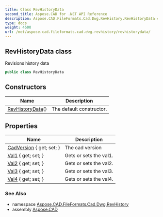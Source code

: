 ```yaml
---
title: Class RevHistoryData
second_title: Aspose.CAD for .NET API Reference
description: Aspose.CAD.FileFormats.Cad.Dwg.RevHistory.RevHistoryData class. Revisions history data
type: docs
weight: 4500
url: /net/aspose.cad.fileformats.cad.dwg.revhistory/revhistorydata/
---
```

## RevHistoryData class

Revisions history data

```csharp
public class RevHistoryData
```

## Constructors

| Name | Description |
| --- | --- |
| [RevHistoryData](revhistorydata/)() | The default constructor. |

## Properties

| Name | Description |
| --- | --- |
| [CadVersion](../../aspose.cad.fileformats.cad.dwg.revhistory/revhistorydata/cadversion/) { get; set; } | The cad version |
| [Val1](../../aspose.cad.fileformats.cad.dwg.revhistory/revhistorydata/val1/) { get; set; } | Gets or sets the val1. |
| [Val2](../../aspose.cad.fileformats.cad.dwg.revhistory/revhistorydata/val2/) { get; set; } | Gets or sets the val2. |
| [Val3](../../aspose.cad.fileformats.cad.dwg.revhistory/revhistorydata/val3/) { get; set; } | Gets or sets the val3. |
| [Val4](../../aspose.cad.fileformats.cad.dwg.revhistory/revhistorydata/val4/) { get; set; } | Gets or sets the val4. |

### See Also

* namespace [Aspose.CAD.FileFormats.Cad.Dwg.RevHistory](../../aspose.cad.fileformats.cad.dwg.revhistory/)
* assembly [Aspose.CAD](../../)


